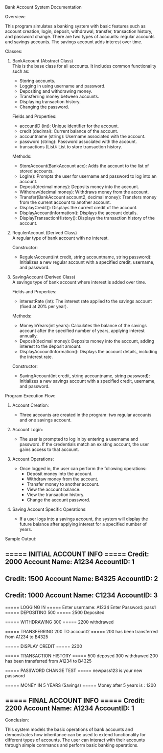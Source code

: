 
Bank Account System Documentation

Overview:

This program simulates a banking system with basic features such as account creation, login, deposit, withdrawal, transfer, transaction history, and password change. There are two types of accounts: regular accounts and savings accounts. The savings account adds interest over time.

Classes:

1. BankAccount (Abstract Class)  
   This is the base class for all accounts. It includes common functionality such as:
   - Storing accounts.
   - Logging in using username and password.
   - Depositing and withdrawing money.
   - Transferring money between accounts.
   - Displaying transaction history.
   - Changing the password.

   Fields and Properties:
   - accountID (int): Unique identifier for the account.
   - credit (decimal): Current balance of the account.
   - accountname (string): Username associated with the account.
   - password (string): Password associated with the account.
   - transactions (List<string>): List to store transaction history.

   Methods:
   - StoreAccount(BankAccount acc): Adds the account to the list of stored accounts.
   - LogIn(): Prompts the user for username and password to log into an account.
   - Deposit(decimal money): Deposits money into the account.
   - Withdraw(decimal money): Withdraws money from the account.
   - Transfer(BankAccount account2, decimal money): Transfers money from the current account to another account.
   - DisplayCredit(): Displays the current credit of the account.
   - DisplayAccountInformation(): Displays the account details.
   - DisplayTransactionHistory(): Displays the transaction history of the account.

2. RegulerAccount (Derived Class)  
   A regular type of bank account with no interest.

   Constructor:
   - RegulerAccount(int credit, string accountname, string password): Initializes a new regular account with a specified credit, username, and password.

3. SavingAccount (Derived Class)  
   A savings type of bank account where interest is added over time.

   Fields and Properties:
   - interestRate (int): The interest rate applied to the savings account (fixed at 20% per year).
   
   Methods:
   - MoneyInYears(int years): Calculates the balance of the savings account after the specified number of years, applying interest annually.
   - Deposit(decimal money): Deposits money into the account, adding interest to the deposit amount.
   - DisplayAccountInformation(): Displays the account details, including the interest rate.

   Constructor:
   - SavingAccount(int credit, string accountname, string password): Initializes a new savings account with a specified credit, username, and password.

Program Execution Flow:

1. Account Creation:
   - Three accounts are created in the program: two regular accounts and one savings account.

2. Account Login:
   - The user is prompted to log in by entering a username and password. If the credentials match an existing account, the user gains access to that account.

3. Account Operations:
   - Once logged in, the user can perform the following operations:
     - Deposit money into the account.
     - Withdraw money from the account.
     - Transfer money to another account.
     - View the account balance.
     - View the transaction history.
     - Change the account password.

4. Saving Account Specific Operations:
   - If a user logs into a savings account, the system will display the future balance after applying interest for a specified number of years.

Sample Output:

===== INITIAL ACCOUNT INFO =====
Credit: 2000
Account Name: A1234
AccountID: 1
-------------
Credit: 1500
Account Name: B4325
AccountID: 2
-------------
Credit: 1000
Account Name: C1234
AccountID: 3
-------------

===== LOGGING IN =====
Enter username: 
A1234
Enter Password: 
pass1
===== DEPOSITING 500 =====
2500 Deposited

===== WITHDRAWING 300 =====
2200 withdrawed

===== TRANSFERRING 200 TO account2 =====
200 has been transferred from A1234 to B4325

===== DISPLAY CREDIT =====
2200

===== TRANSACTION HISTORY =====
500 deposed
300 withdrawed
200 has been transferred from A1234 to B4325

===== PASSWORD CHANGE TEST =====
newpass123 is your new password

===== MONEY IN 5 YEARS (Savings) =====
Money after 5 years is : 1200

===== FINAL ACCOUNT INFO =====
Credit: 2200 
Account Name: A1234 
AccountID: 1 
-------------
Conclusion:

This system models the basic operations of bank accounts and demonstrates how inheritance can be used to extend functionality for different types of accounts. The user can interact with their accounts through simple commands and perform basic banking operations.
